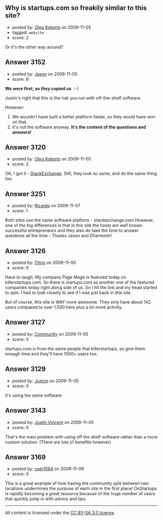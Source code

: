## Why is startups.com so freakily similar to this site?

- posted by: [Oleg Kokorin](https://stackexchange.com/users/-1/968-oleg-kokorin) on 2009-11-05
- tagged: `website`
- score: 2

Or it's the other way around?



## Answer 3152

- posted by: [Jason](https://stackexchange.com/users/-1/2-jason) on 2009-11-05
- score: 8

**We were first, so *they* copied *us*.**  :-)

Justin's right that this is the risk you run with off-the-shelf software. 

However:

 1. We wouldn't have built a better platform faster, so they would have won on that.
 1. It's not the software anyway.  **It's the content of the questions and answers!**


## Answer 3120

- posted by: [Oleg Kokorin](https://stackexchange.com/users/-1/968-oleg-kokorin) on 2009-11-05
- score: 2

<p>OK, I got it - <a href="http://stackexchange.com/" rel="nofollow">StackExchange</a>. Still, they look so same, and do the same thing too.</p>



## Answer 3251

- posted by: [Ricardo](https://stackexchange.com/users/-1/42-ricardo) on 2009-11-07
- score: 1

Both sites use the same software platform - stackexchange.com However, one of the big differences is that in this site the hosts are well known successful entrepreneurs and they also do take the time to answer questions all the time - Thanks Jason and Dharmesh!


## Answer 3126

- posted by: [Chris](https://stackexchange.com/users/-1/412-chris) on 2009-11-05
- score: 0

Have to laugh. My company Page Mage is featured today on killerstartups.com. So there is startups.com as another one of the featured companies today right along side of us. So I hit the link and my head started to spin. I had to look closely to see if I was just back in this site.

But of course, this site is WAY more awesome. They only have about 142 users compared to over 1,000 here plus a lot more activity.


## Answer 3127

- posted by: [Community](https://stackexchange.com/users/-1/-1-community) on 2009-11-05
- score: 0

startups.com is from the same people that killerstartups, so give them enough time and they'll have 1000+ users too.


## Answer 3129

- posted by: [Justyn](https://stackexchange.com/users/-1/605-justyn) on 2009-11-05
- score: 0

It's using the same software.


## Answer 3143

- posted by: [Justin Vincent](https://stackexchange.com/users/-1/33-justin-vincent) on 2009-11-05
- score: 0

That's the main problem with using off the shelf software rather than a more custom solution. (There are lots of benefits however)


## Answer 3169

- posted by: [user1084](https://stackexchange.com/users/-1/1084-user1084) on 2009-11-06
- score: 0

This is a great example of how having the community split between two locations undermines the purpose of each site in the first place! OnStartups is rapidly becoming a great resource because of the huge number of users that quickly jump in with advice and tips.



---

All content is licensed under the [CC BY-SA 3.0 license](https://creativecommons.org/licenses/by-sa/3.0/).

